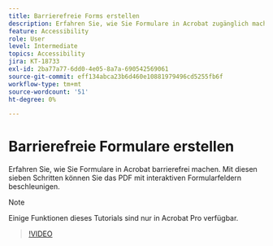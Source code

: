 ```yaml
---
title: Barrierefreie Forms erstellen
description: Erfahren Sie, wie Sie Formulare in Acrobat zugänglich machen
feature: Accessibility
role: User
level: Intermediate
topics: Accessibility
jira: KT-18733
exl-id: 2ba77a77-6dd0-4e05-8a7a-690542569061
source-git-commit: eff134abca23b6d460e10881979496cd5255fb6f
workflow-type: tm+mt
source-wordcount: '51'
ht-degree: 0%

---
```


# Barrierefreie Formulare erstellen

Erfahren Sie, wie Sie Formulare in Acrobat barrierefrei machen. Mit diesen sieben Schritten können Sie das PDF mit interaktiven Formularfeldern beschleunigen.

>[!NOTE]
>
>Einige Funktionen dieses Tutorials sind nur in Acrobat Pro verfügbar.

>[!VIDEO](https://video.tv.adobe.com/v/3471615?quality=12&learn=on&hidetitle=true)
